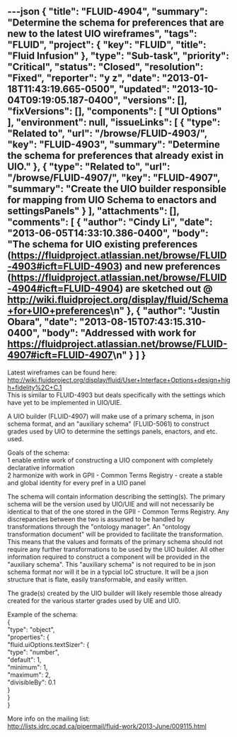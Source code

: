 ---json
{
  "title": "FLUID-4904",
  "summary": "Determine the schema for preferences that are new to the latest UIO wireframes",
  "tags": "FLUID",
  "project": {
    "key": "FLUID",
    "title": "Fluid Infusion"
  },
  "type": "Sub-task",
  "priority": "Critical",
  "status": "Closed",
  "resolution": "Fixed",
  "reporter": "y z",
  "date": "2013-01-18T11:43:19.665-0500",
  "updated": "2013-10-04T09:19:05.187-0400",
  "versions": [],
  "fixVersions": [],
  "components": [
    "UI Options"
  ],
  "environment": null,
  "issueLinks": [
    {
      "type": "Related to",
      "url": "/browse/FLUID-4903/",
      "key": "FLUID-4903",
      "summary": "Determine the schema for preferences that already exist in UIO."
    },
    {
      "type": "Related to",
      "url": "/browse/FLUID-4907/",
      "key": "FLUID-4907",
      "summary": "Create the UIO builder responsible for mapping from UIO Schema to enactors and settingsPanels"
    }
  ],
  "attachments": [],
  "comments": [
    {
      "author": "Cindy Li",
      "date": "2013-06-05T14:33:10.386-0400",
      "body": "The schema for UIO existing preferences (<https://fluidproject.atlassian.net/browse/FLUID-4903#icft=FLUID-4903>) and new preferences (<https://fluidproject.atlassian.net/browse/FLUID-4904#icft=FLUID-4904>) are sketched out @ <http://wiki.fluidproject.org/display/fluid/Schema+for+UIO+preferences>\n"
    },
    {
      "author": "Justin Obara",
      "date": "2013-08-15T07:43:15.310-0400",
      "body": "Addressed with work for <https://fluidproject.atlassian.net/browse/FLUID-4907#icft=FLUID-4907>\n"
    }
  ]
}
---
Latest wireframes can be found here: <http://wiki.fluidproject.org/display/fluid/User+Interface+Options+design+high+fidelity%2C+C.1>\
This is similar to FLUID-4903 but deals specifically with the settings which have yet to be implemented in UIO/UIE.

A UIO builder (FLUID-4907) will make use of a primary schema, in json schema format, and an "auxiliary schema" (FLUID-5061) to construct grades used by UIO to determine the settings panels, enactors, and etc. used.&#x20;

Goals of the schema: \
1 enable entire work of constructing a UIO component with completely declarative information \
2 harmonize with work in GPII - Common Terms Registry - create a stable and global identity for every pref in a UIO panel&#x20;

The schema will contain information describing the setting(s). The primary schema will be the version used by UIO/UIE and will not necessarily be identical to that of the one stored in the GPII - Common Terms Registry. Any discrepancies between the two is assumed to be handled by transformations through the "ontology manager". An "ontology transformation document" will be provided to facilitate the transformation. This means that the values and formats of the primary schema should not require any further transformations to be used by the UIO builder. All other information required to construct a component will be provided in the "auxiliary schema". This "auxiliary schema" is not required to be in json schema format nor will it be in a typcial IoC structure. It will be a json structure that is flate, easily transformable, and easily written.&#x20;

The grade(s) created by the UIO builder will likely resemble those already created for the various starter grades used by UIE and UIO.&#x20;

Example of the schema: \
{ \
"type": "object", \
"properties": { \
"fluid.uiOptions.textSizer": { \
"type": "number", \
"default": 1, \
"minimum": 1, \
"maximum": 2, \
"divisibleBy": 0.1 \
} \
} \
}

More info on the mailing list:\
<http://lists.idrc.ocad.ca/pipermail/fluid-work/2013-June/009115.html>

        
